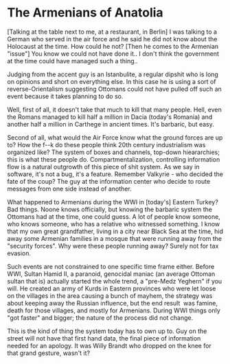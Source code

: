 # The Armenians of Anatolia

[Talking at the table next to me, at a restaurant, in Berlin] I was
talking to a German who served in the air force and he said he did not
know about the Holocaust at the time. How could he not? [Then he comes
to the Armenian "issue"] You know we could not have done it.. I don't
think the government at the time could have managed such a thing..

Judging from the accent guy is an Istanbulite, a regular dipshit who
is long on opinions and short on everything else. In this case he is
using a sort of reverse-Orientalism suggesting Ottomans could not have
pulled off such an event because it takes planning to do so.

Well, first of all, it doesn't take that much to kill that many
people. Hell, even the Romans managed to kill half a million in Dacia
(today's Romania) and another half a million in Carthege in ancient
times. It's barbaric, but easy.

Second of all, what would the Air Force know what the ground forces
are up to? How the f--k do these people think 20th century
industrialism was organized like? The system of boxes and channels,
top-down hieararchies; this is what these people
do. Compartmentalization, controlling information flow is a natural
outgrowth of this piece of shit system. As we say in software, it's
not a bug, it's a feature. Remember Valkyrie - who decided the fate of
the coup? The guy at the information center who decide to route
messages from one side instead of another.

What happened to Armenians during the WWI in [today's] Eastern Turkey?
Bad things. Noone knows officially, but knowing the barbaric system
the Ottomans had at the time, one could guess. A lot of people know
someone, who knows someone, who has a relative who witnessed
something. I know that my own great grandfather, living in a city near
Black Sea at the time, hid away some Armenian families in a mosque
that were running away from the "security forces". Why were these
people running away? Surely not for tax evasion.

Such events are not constrained to one specific time frame
either. Before WWI, Sultan Hamid II, a paranoid, genocidal maniac (an
average Ottoman sultan that is) actually started the whole trend, a
"pre-Medz Yeghern" if you will. He created an army of Kurds in Eastern
provinces who were let loose on the villages in the area causing a
bunch of mayhem, the strategy was about keeping away the Russian
influence, but the end result  was famine, death for those villages,
and mostly for Armenians. During WWI things only "got faster" and
bigger; the nature of the process did not change. 

This is the kind of thing the system today has to own up to. Guy on
the street will not have that first hand data, the final piece of
information needed for an apology. It was Willy Brandt who dropped on
the knee for that grand gesture, wasn't it?


